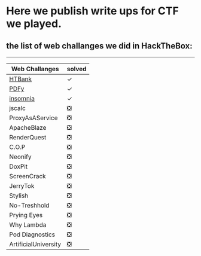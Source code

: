 # Here we publish write ups for CTF we played.
## the list of web challanges we did in HackTheBox:
***
| Web Challanges | solved |
| ----------- | ----------- |
| [HTBank](https://github.com/Fire-Null/Write-Ups/blob/main/CTF/web/Htbank/Readme.md) |✓|
|[PDFy](https://github.com/Fire-Null/Write-Ups/blob/main/CTF/web/PDFy/Readme.md) |✓|
|[insomnia](https://github.com/Fire-Null/Write-Ups/tree/main/CTF/web/Insomnia)|✓|
|jscalc|❎|
|ProxyAsAService|❎|
|ApacheBlaze|❎|
|RenderQuest|❎|
|C.O.P|❎|
|Neonify|❎|
|DoxPit|❎|
|ScreenCrack|❎|
|JerryTok|❎|
|Stylish|❎|
|No-Treshhold|❎|
|Prying Eyes|❎|
|Why Lambda|❎|
|Pod Diagnostics|❎|
|ArtificialUniversity|❎|
